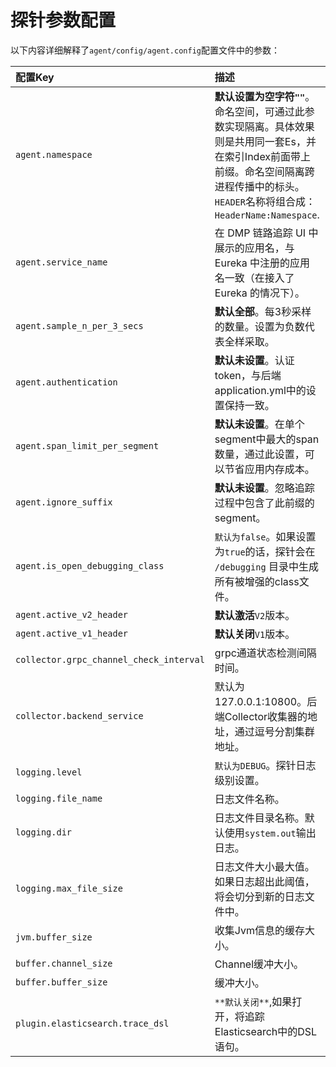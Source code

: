 # 探针参数配置

以下内容详细解释了`agent/config/agent.config`配置文件中的参数：

| 配置Key | 描述 | 默认值 | 例如 |
| :--- | :--- | :--- | :--- |
| `agent.namespace` | **默认设置为空字符`""`**。命名空间，可通过此参数实现隔离。具体效果则是共用同一套Es，并在索引Index前面带上前缀。命名空间隔离跨进程传播中的标头。`HEADER`名称将组合成： `HeaderName:Namespace`. | Not set | `agent.namespace=Team-A` |
| `agent.service_name` | 在 DMP 链路追踪 UI 中展示的应用名，与 Eureka 中注册的应用名一致（在接入了 Eureka 的情况下）。 | `Your_ApplicationName` | `agent.application_code=Demo-App` |
| `agent.sample_n_per_3_secs` | **默认全部**。每3秒采样的数量。设置为负数代表全样采取。 | Not set | `agent.sample_n_per_3_secs=-1` |
| `agent.authentication` | **默认未设置**。认证token，与后端application.yml中的设置保持一致。 | Not set | `agent.authentication = dangrous` |
| `agent.span_limit_per_segment` | **默认未设置**。在单个segment中最大的span数量，通过此设置，可以节省应用内存成本。 | Not set | `agent.span_limit_per_segment=300` |
| `agent.ignore_suffix` | **默认未设置**。忽略追踪过程中包含了此前缀的segment。 | Not set | `agent.ignore_suffix=.jpg,.jpeg,.js,.css,.png,.bmp,.gif,.ico,.mp3,.mp4,.html,.svg` |
| `agent.is_open_debugging_class` | `默认为false`。如果设置为`true`的话，探针会在 `/debugging` 目录中生成所有被增强的class文件。 | Not set | `agent.is_open_debugging_class = true` |
| `agent.active_v2_header` | **默认激活**`V2`版本。 | `true` |  |
| `agent.active_v1_header` | **默认关闭**`V1`版本。 | `false` |  |
| `collector.grpc_channel_check_interval` | grpc通道状态检测间隔时间。 | `30` | `collector.grpc_channel_check_interval=40` |
| `collector.backend_service` | 默认为127.0.0.1:10800。后端Collector收集器的地址，通过逗号分割集群地址。 | `127.0.0.1:11800` |  |
| `logging.level` | `默认为DEBUG`。探针日志级别设置。 | `DEBUG` | `INFO` |
| `logging.file_name` | 日志文件名称。 | `skywalking-api.log` | `logging.file_name=skywalking-collector.log` |
| `logging.dir` | 日志文件目录名称。默认使用`system.out`输出日志。 | `""` |  |
| `logging.max_file_size` | 日志文件大小最大值。如果日志超出此阈值，将会切分到新的日志文件中。 | `300 * 1024 * 1024` |  |
| `jvm.buffer_size` | 收集Jvm信息的缓存大小。 | `60 * 10` |  |
| `buffer.channel_size` | Channel缓冲大小。 | `5` |  |
| `buffer.buffer_size` | 缓冲大小。 | `300` |  |
| `plugin.elasticsearch.trace_dsl` | `**默认关闭**`,如果打开，将追踪Elasticsearch中的DSL语句。 | `false` |  |

